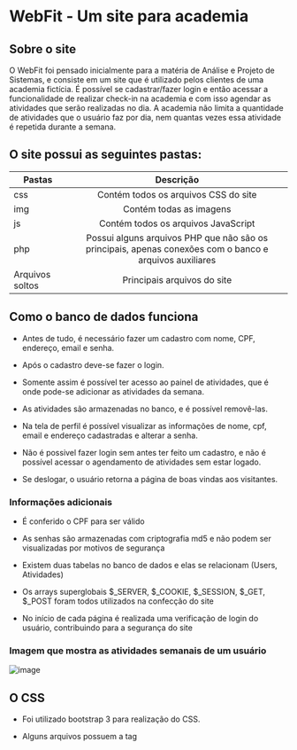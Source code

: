 # WebFit - Um site para academia
## Sobre o site

O WebFit foi pensado inicialmente para a matéria de Análise e Projeto de Sistemas, e consiste em um site que é utilizado pelos clientes de uma academia fictícia. É possível se cadastrar/fazer login e então acessar a funcionalidade de realizar check-in na academia e com isso agendar as atividades que serão realizadas no dia. A academia não limita a quantidade de atividades que o usuário faz por dia, nem quantas vezes essa atividade é repetida durante a semana.

## O site possui as seguintes pastas:

| Pastas        | Descrição           |
| ------------- |:-------------:|
| css   | Contém todos os arquivos CSS do site |
| img      | Contém todas as imagens     |  
| js | Contém todos os arquivos JavaScript    |   
| php | Possui alguns arquivos PHP que não são os principais, apenas conexões com o banco e arquivos auxiliares  | 
| Arquivos soltos | Principais arquivos do site  | 

## Como o banco de dados funciona

* Antes de tudo, é necessário fazer um cadastro com nome, CPF, endereço, email e senha.

* Após o cadastro deve-se fazer o login.

* Somente assim é possível ter acesso ao painel de atividades, que é onde pode-se adicionar as atividades da semana.

* As atividades são armazenadas no banco, e é possível removê-las.

* Na tela de perfil é possível visualizar as informações de nome, cpf, email e endereço cadastradas e alterar a senha.

* Não é possivel fazer login sem antes ter feito um cadastro, e não é possível acessar o agendamento de atividades sem estar logado.

* Se deslogar, o usuário retorna a página de boas vindas aos visitantes.

### Informações adicionais

* É conferido o CPF para ser válido

* As senhas são armazenadas com criptografia md5 e não podem ser visualizadas por motivos de segurança

* Existem duas tabelas no banco de dados e elas se relacionam (Users, Atividades)

* Os arrays superglobais $_SERVER, $_COOKIE, $_SESSION, $_GET, $_POST foram todos utilizados na confecção do site

* No início de cada página é realizada uma verificação de login do usuário, contribuindo para a segurança do site

### Imagem que mostra as atividades semanais de um usuário
![image](https://user-images.githubusercontent.com/49680911/166856015-9ff2c19b-f179-4e9d-af5b-e0be064634ef.png)

## O CSS

* Foi utilizado bootstrap 3 para realização do CSS.

* Alguns arquivos possuem a tag <style>, pois não estavam diretamente ligados a um arquivo próprio de CSS, mas o layout geral das páginas foi feito em um arquivo separado.

## O JavaScript

* Os arquivos JS são destinados a validação dos dados de formulário de cadastro, login e alterações no perfil, afim de assegurar a integridade do banco e a inserção de todos os campos obrigatoriamente.

## O PHP

* Na pasta de arquivos php encontram-se tanto arquivos para validação de formulários, autenticação em banco de dados, autenticação de usuários, quanto alguns arquivos auxiliares para o funcionamento e apresentação de outras páginas. 

* O PHP foi utilizado para a "escapada" de conteúdo de acordo com o status de login do usuário, para a validação de campos de formulário e informações recebidas via GET e POST, para a validação e criptografia de dados de senha dos usuários com comunicação via banco de dados, para a atualização, remoção e inserção de dados em banco de dados e para a autenticação de sessão de usuário.

* Foram utilizados cookies no painel de atividades para a realização das inserções.

## O MySQL

* O MySQL foi utilizado em conjunto com o PHP por meio da biblioteca mysqli, foram criadas duas tabelas:

* A tabela Users contém informações do usuário, id, nome, cpf, endereço, e-mail, senha, data de registro, data da última modificação das informações e uma variável booleana que indica se o usuário é admin ou não.

* A tabela Atividades contém informações das atividades por usuário, visto que tem como chave estrangeira (Foreign Key) o campo id da tabela Users, a tabela contém o id da atividade, o nome da atividade, o dia da semana referente à atividade e a referência ao id do usuário.

### Para acessar o site
  Só é necessário alterar o arquivo 'database_credentials.php' inserindo suas informações de banco de dados
  ```php
  <?php
    $username = ""; (seu usuário)
    $database_password = ""; (sua senha)
?>
  ```
  
  ## Equipe:
  ### Geovanna Alberti Correia de Freitas GRR20210548
  ### Guilherme Penna Moro GRR20211633
  ### Gianluca Notari Magnabosco GRR20211621
